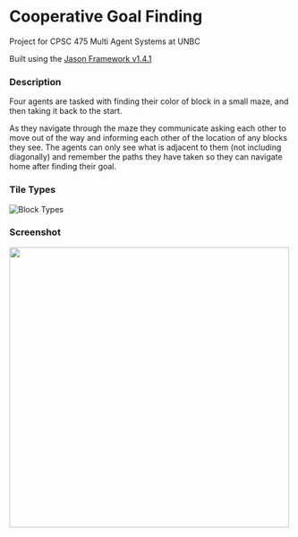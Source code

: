 # Cooperative Goal Finding
Project for CPSC 475 Multi Agent Systems at UNBC

Built using the [Jason Framework v1.4.1](http://jason.sourceforge.net/wp/)

### Description
Four agents are tasked with finding their color of block in a small maze, and then taking it back to the start.

As they navigate through the maze they communicate asking each other to move out of the way and informing each other of the location of any blocks they see. The agents can only see what is adjacent to them (not including diagonally) and remember the paths they have taken so they can navigate home after finding their goal.


### Tile Types

![Block Types](http://i.imgur.com/hv4Ib03.png "Block Types")

### Screenshot
<img src="http://i.imgur.com/RWKawlJ.png" width="500">
